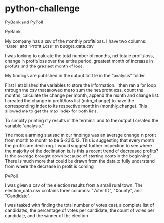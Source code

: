 # python-challenge
PyBank and PyPoll

PyBank

My company has a csv of the monthly profit/loss. I have two columns: "Date" and "Profit Loss" in budget_data.csv

I was looking to calulate the total number of months, net totale profit/loss, change in profit/loss over the entire period, greatest month of increase in profuts and the greatest month of loss.

My findings are published in the output.txt file in the "analysis" folder.

First I etablished the variables to store the information. I then ran a for loop through the csv that allowed me to sum the net/profit loss, count the months, calculate the change per month, append the month and change list. I created the change in profit/loss list (mtm_change) to have the corresponding index to its respective month in (monthly_change). This allowed me to get the max index for both lists. 

To simplify printing my results in the terminal and to the output I created the variable "analysis." 

The most alarming statistic in our findings was an average change in profit from month to month to be $-2315.12. This is suggesting that every month the profits are declining. I would suggest further inspection to see where the majority of the declination is. Is this a recent trend of decreased profits? Is the average brought down because of starting costs in the beginning? There is much more that could be drawn from the data to fully understand from where the decrease in profit is coming.


PyPoll

I was given a csv of the election results from a small rural town. The election_data.csv contains three columns: "Voter ID", "County", and "Candidate".

I was tasked with finding the total number of votes cast, a complete list of candidates, the percentage of votes per candidate, the count of votes per candidate, and the winner of the election
